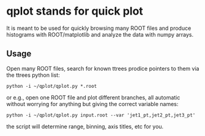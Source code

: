 # qplot stands for quick plot
It is meant to be used for quickly browsing many ROOT files and produce histograms with ROOT/matplotlib and analyze the data with numpy arrays. 

## Usage

Open many ROOT files, search for known ttrees prodice pointers to them via the ttrees python list:

```
python -i ~/qplot/qplot.py *.root
```

or e.g., open one ROOT file and plot different branches, all automatic without worrying for anything but giving the correct variable names:

```
python -i ~/qplot/qplot.py input.root --var 'jet1_pt,jet2_pt,jet3_pt'
```

the script will determine range, binning, axis titles, etc for you.


